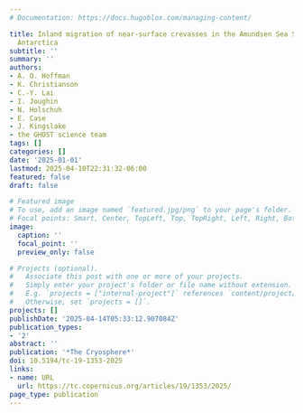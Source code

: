 ```yaml
---
# Documentation: https://docs.hugoblox.com/managing-content/

title: Inland migration of near-surface crevasses in the Amundsen Sea Sector, West
  Antarctica
subtitle: ''
summary: ''
authors:
- A. O. Hoffman
- K. Christianson
- C.-Y. Lai
- I. Joughin
- N. Holschuh
- E. Case
- J. Kingslake
- the GHOST science team
tags: []
categories: []
date: '2025-01-01'
lastmod: 2025-04-10T22:31:32-06:00
featured: false
draft: false

# Featured image
# To use, add an image named `featured.jpg/png` to your page's folder.
# Focal points: Smart, Center, TopLeft, Top, TopRight, Left, Right, BottomLeft, Bottom, BottomRight.
image:
  caption: ''
  focal_point: ''
  preview_only: false

# Projects (optional).
#   Associate this post with one or more of your projects.
#   Simply enter your project's folder or file name without extension.
#   E.g. `projects = ["internal-project"]` references `content/project/deep-learning/index.md`.
#   Otherwise, set `projects = []`.
projects: []
publishDate: '2025-04-14T05:33:12.907084Z'
publication_types:
- '2'
abstract: ''
publication: '*The Cryosphere*'
doi: 10.5194/tc-19-1353-2025
links:
- name: URL
  url: https://tc.copernicus.org/articles/19/1353/2025/
page_type: publication
---
```


